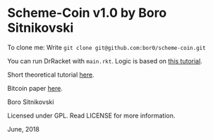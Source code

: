 Scheme-Coin v1.0 by Boro Sitnikovski
====================================

To clone me: Write `git clone git@github.com:bor0/scheme-coin.git`

You can run DrRacket with `main.rkt`. Logic is based on [this tutorial](https://medium.com/programmers-blockchain/create-simple-blockchain-java-tutorial-from-scratch-6eeed3cb03fa).

Short theoretical tutorial [here](https://blockgeeks.com/guides/what-is-bitcoin/).

Bitcoin paper [here](https://bitcoin.org/bitcoin.pdf).

Boro Sitnikovski

Licensed under GPL.  Read LICENSE for more information.

June, 2018
